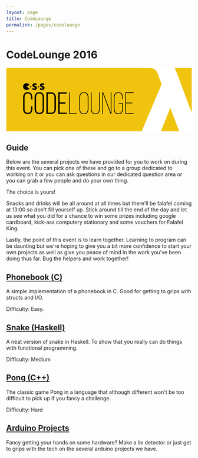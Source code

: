```yaml
---
layout: page
title: CodeLounge
permalink: /pages/codelounge
---
```


# CodeLounge 2016

![CodeLounge](/assets/images/contrib/events/2016-11-05-codelounge/codelounge-cover-image.png)

## Guide

Below are the several projects we have provided for you to work on during this event. You can pick one of these and go to a group dedicated to working on it or you can ask questions in our dedicated question area or you can grab a few people and do your own thing.

The choice is yours!

Snacks and drinks will be all around at all times but there'll be falafel coming at 13:00 so don't fill yourself up. Stick around till the end of the day and let us see what you did for a chance to win some prizes including google cardboard, kick-ass computery stationary and some vouchers for Falafel King.

Lastly, the point of this event is to learn together. Learning to program can be daunting but we're hoping to give you a bit more confidence to start your own projects as well as give you peace of mind in the work you've been doing thus far. Bug the helpers and work together!

## [Phonebook (C)](/pages/2016-11-05-codelounge/phonebook)
A simple implementation of a phonebook in C. Good for getting to grips with structs and I/O.

Difficulty: Easy.

## [Snake (Haskell)](/pages/2016-11-05-codelounge/snake)

A neat version of snake in Haskell. To show that you really can do things with functional programming.

Difficulty: Medium

## [Pong (C++)](/pages/2016-11-05-codelounge/pong)

The classic game Pong in a language that although different won't be too difficult to pick up if you fancy a challenge.

Difficulty: Hard

## [Arduino Projects](/pages/2016-11-05-codelounge/arduio)

Fancy getting your hands on some hardware? Make a lie detector or just get to grips with the tech on the several arduino projects we have.
